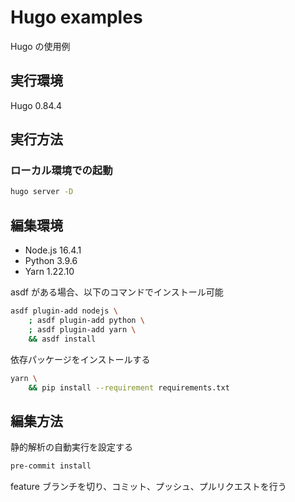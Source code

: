# Hugo examples

Hugo の使用例

## 実行環境

Hugo 0.84.4

## 実行方法

### ローカル環境での起動

```bash
hugo server -D
```

## 編集環境

- Node.js 16.4.1
- Python 3.9.6
- Yarn 1.22.10

asdf がある場合、以下のコマンドでインストール可能

```bash
asdf plugin-add nodejs \
    ; asdf plugin-add python \
    ; asdf plugin-add yarn \
    && asdf install
```

依存パッケージをインストールする

```bash
yarn \
    && pip install --requirement requirements.txt
```

## 編集方法

静的解析の自動実行を設定する

```bash
pre-commit install
```

feature ブランチを切り、コミット、プッシュ、プルリクエストを行う
